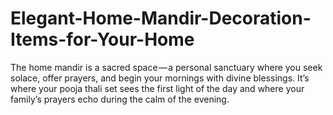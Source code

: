 # Elegant-Home-Mandir-Decoration-Items-for-Your-Home
The home mandir is a sacred space — a personal sanctuary where you seek solace, offer prayers, and begin your mornings with divine blessings. It’s where your pooja thali set sees the first light of the day and where your family’s prayers echo during the calm of the evening.
